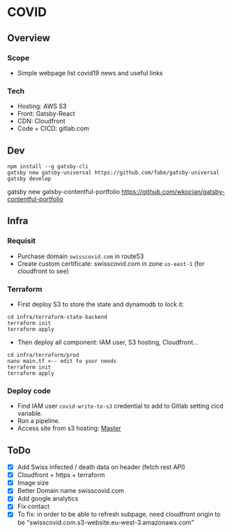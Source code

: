 # COVID

## Overview

### Scope
- Simple webpage list covid19 news and useful links

### Tech
- Hosting: AWS S3
- Front: Gatsby-React
- CDN: Cloudfront
- Code + CICD: gitlab.com

## Dev
```
npm install --g gatsby-cli
gatsby new gatsby-universal https://github.com/fabe/gatsby-universal
gatsby develop

```
gatsby new gatsby-contentful-portfolio https://github.com/wkocjan/gatsby-contentful-portfolio

## Infra

### Requisit
- Purchase domain `swisscovid.com` in route53
- Create custom certificate: swisscovid.com in zone `us-east-1` (for cloudfront to see)

### Terraform
- First deploy S3 to store the state and dynamodb to lock it: 
```
cd infra/terraform-state-backend
terraform init
terraform apply
```
- Then deploy all component: IAM user, S3 hosting, Cloudfront...
```
cd infra/terraform/prod
nano main.tf <-- edit to your needs
terraform init
terraform apply
```

### Deploy code

- Find IAM user `covid-write-to-s3` credential to add to Gitlab setting cicd variable.
- Run a pipeline.
- Access site from s3 hosting: [Master](https://swisscovid.com)

## ToDo

- [x] Add Swiss infected / death data on header (fetch rest API)
- [x] Cloudfront + https + terraform
- [x] Image size
- [x] Better Domain name swisscovid.com
- [x] Add google analytics
- [x] Fix contact
- [x] To fix: in order to be able to refresh subpage, need cloudfront origin to be "swisscovid.com.s3-website.eu-west-3.amazonaws.com"